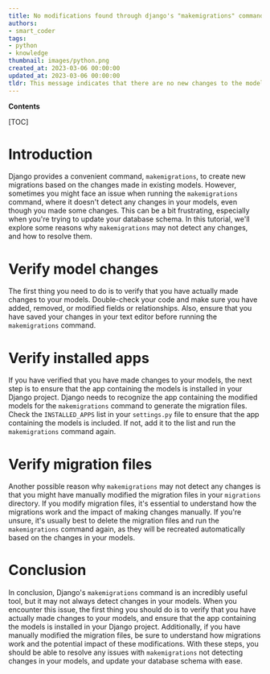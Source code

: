 ```yaml
---
title: No modifications found through django's "makemigrations" command
authors:
- smart_coder
tags:
- python
- knowledge
thumbnail: images/python.png
created_at: 2023-03-06 00:00:00
updated_at: 2023-03-06 00:00:00
tldr: This message indicates that there are no new changes to the models that require migrations to be created.
---
```


**Contents**

[TOC]

# Introduction

Django provides a convenient command, `makemigrations`, to create new migrations based on the changes made in existing models. However, sometimes you might face an issue when running the `makemigrations` command, where it doesn't detect any changes in your models, even though you made some changes. This can be a bit frustrating, especially when you're trying to update your database schema. In this tutorial, we'll explore some reasons why `makemigrations` may not detect any changes, and how to resolve them.

# Verify model changes

The first thing you need to do is to verify that you have actually made changes to your models. Double-check your code and make sure you have added, removed, or modified fields or relationships. Also, ensure that you have saved your changes in your text editor before running the `makemigrations` command.

# Verify installed apps

If you have verified that you have made changes to your models, the next step is to ensure that the app containing the models is installed in your Django project. Django needs to recognize the app containing the modified models for the `makemigrations` command to generate the migration files. Check the `INSTALLED_APPS` list in your `settings.py` file to ensure that the app containing the models is included. If not, add it to the list and run the `makemigrations` command again.

# Verify migration files

Another possible reason why `makemigrations` may not detect any changes is that you might have manually modified the migration files in your `migrations` directory. If you modify migration files, it's essential to understand how the migrations work and the impact of making changes manually. If you're unsure, it's usually best to delete the migration files and run the `makemigrations` command again, as they will be recreated automatically based on the changes in your models.

# Conclusion

In conclusion, Django's `makemigrations` command is an incredibly useful tool, but it may not always detect changes in your models. When you encounter this issue, the first thing you should do is to verify that you have actually made changes to your models, and ensure that the app containing the models is installed in your Django project. Additionally, if you have manually modified the migration files, be sure to understand how migrations work and the potential impact of these modifications. With these steps, you should be able to resolve any issues with `makemigrations` not detecting changes in your models, and update your database schema with ease.
